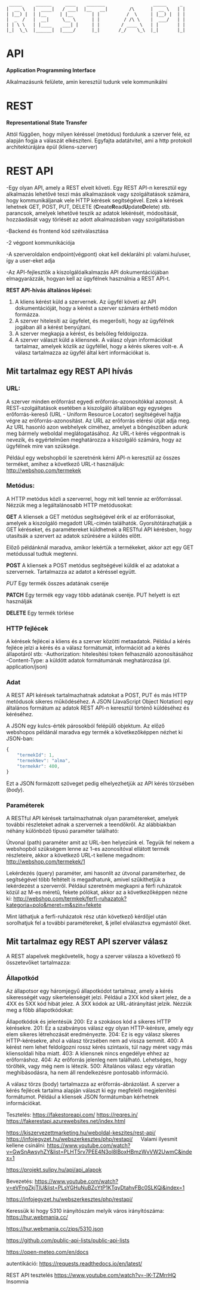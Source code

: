 ```
 _____     ______     ____    _______                  _____     _
|  __ \   |  ____|   / ___|  |__   __|        /\      |  __ \   | |
| |__) |  | |__     | |__       | |          /  \     | |__) |  | |
|  _  /   |  __|     \__ \      | |         / /\ \    |  ___/   | |
| | \ \   | |____    ___| |     | |        / ____ \   | |       | |
|_|  \_\  |______|  |____/      |_|       /_/    \_\  |_|       |_|
```

# API

**Application Programming Interface**

Alkalmazásunk felülete, amin keresztül tudunk vele kommunikálni

# REST 
**Representational State Transfer**

Attól függően, hogy milyen kéréssel (metódus) fordulunk a szerver felé, ez alapján fogja a válaszát elkészíteni. Egyfajta adatátvitel, ami a http protokoll architektúrájára épül (kliens-szerver)

# REST API
-Egy olyan API, amely a REST elveit követi. Egy REST API-n keresztül egy alkalmazás lehetővé teszi más alkalmazások vagy szolgáltatások számára, hogy kommunikáljanak vele HTTP kérések segítségével. Ezek a kérések lehetnek GET, POST, PUT, DELETE (**C**reate**R**ead**U**pdate**D**elete) stb. parancsok, amelyek lehetővé teszik az adatok lekérését, módosítását, hozzáadását vagy törlését az adott alkalmazásban vagy szolgáltatásban 

-Backend és frontend kód szétválasztása

-2 végpont kommunikációja

-A szerveroldalon endpoint(végpont) okat kell deklarálni pl: valami.hu/user, így a user-eket adja

-Az API-fejlesztők a kiszolgálóalkalmazás API dokumentációjában elmagyarázzák, hogyan kell az ügyfélnek használnia a REST API-t.


**REST API-hívás általános lépései:**
1.	A kliens kérést küld a szervernek. Az ügyfél követi az API dokumentációját, hogy a kérést a szerver számára érthető módon formázza.
2.	A szerver hitelesíti az ügyfelet, és megerősíti, hogy az ügyfélnek jogában áll a kérést benyújtani.
3.	A szerver megkapja a kérést, és belsőleg feldolgozza.
4.	A szerver választ küld a kliensnek. A válasz olyan információkat tartalmaz, amelyek közlik az ügyféllel, hogy a kérés sikeres volt-e. A válasz tartalmazza az ügyfél által kért információkat is.


## Mit tartalmaz egy REST API hívás
### URL:
A szerver minden erőforrást egyedi erőforrás-azonosítókkal azonosít. 
A REST-szolgáltatások esetében a kiszolgáló általában egy egységes erőforrás-kereső (URL - Uniform Resource Locator) segítségével hajtja végre az erőforrás-azonosítást. 
Az URL az erőforrás elérési útját adja meg. Az URL hasonló azon webhelyek címéhez, amelyet a böngészőben adunk meg bármely weboldal meglátogatásához. 
Az URL-t kérés végpontnak is nevezik, és egyértelműen meghatározza a kiszolgáló számára, hogy az ügyfélnek mire van szüksége.

Például egy webshopból le szeretnénk kérni API-n keresztül az összes terméket, amihez a következő URL-t használjuk: http://webshop.com/termekek

### Metódus:
A HTTP metódus közli a szerverrel, hogy mit kell tennie az erőforrással. 
Nézzük meg a legáltalánosabb HTTP metódusokat:

**GET**
A kliensek a GET metódus segítségével érik el az erőforrásokat, amelyek a kiszolgáló megadott URL-címén találhatók. Gyorsítótárazhatják a GET kéréseket, és paramétereket küldhetnek a RESTful API kérésben, hogy utasítsák a szervert az adatok szűrésére a küldés előtt.

Előző példánknál maradva, amikor lekértük a termékeket, akkor azt egy GET metódussal tudtuk megtenni.

**POST**
A kliensek a POST metódus segítségével küldik el az adatokat a szervernek. Tartalmazza az adatot a kéréssel együtt.

*PUT*
Egy termék összes adatának cseréje

**PATCH**
Egy termék egy vagy több adatának cseréje. PUT helyett is ezt használják

**DELETE**
Egy termék törlése


### HTTP fejlécek
A kérések fejlécei a kliens és a szerver közötti metaadatok. Például a kérés fejléce jelzi a kérés és a válasz formátumát, információt ad a kérés állapotáról stb:
-Authorization: hitelesítési token felhasználó azonosításához
-Content-Type: a küldött adatok formátumának meghatározása (pl. application/json)


### Adat
A REST API kérések tartalmazhatnak adatokat a POST, PUT és más HTTP metódusok sikeres működéséhez.
A JSON (JavaScript Object Notation) egy általános formátum az adatok REST API-n keresztül történő küldéséhez és kéréséhez.

A JSON egy kulcs-érték párosokból felépülő objektum. Az előző webshopos példánál maradva egy termék a következőképpen nézhet ki JSON-ban:

```js
{
    "termekId": 1,
    "termekNev": "alma",
    "termekAr": 400, 
}
```

Ezt a JSON formázott szöveget pedig elhelyezhetjük az API kérés törzsében (*body*).


### Paraméterek
A RESTful API kérések tartalmazhatnak olyan paramétereket, amelyek további részleteket adnak a szervernek a teendőkről. Az alábbiakban néhány különböző típusú paraméter található:

Útvonal (path) paraméter amit az URL-ben helyezünk el. Tegyük fel nekem a webshopból szükségem lenne az 1-es azonosítóval ellátott termék részleteire, akkor a következő URL-t kellene megadnom: http://webshop.com/termekek/1

Lekérdezés (query) paraméter, ami hasonlít az útvonal paraméterhez, de segítségével több feltételt is megadhatunk, amivel szűkíthetjük a lekérdezést a szerverről. Például szeretném megkapni a férfi ruházatok közül az M-es méretű, fekete pólókat, akkor az a következőképpen nézne ki: http://webshop.com/termkek/ferfi-ruhazatok?kategoria=polo&meret=m&szin=fekete

Mint láthatjuk a ferfi-ruházatok rész után következő kérdőjel után sorolhatjuk fel a további paramétereket, & jellel elválasztva egymástól őket.

## Mit tartalmaz egy REST API szerver válasz
A REST alapelvek megkövetelik, hogy a szerver válasza a következő fő összetevőket tartalmazza:

### Állapotkód
Az állapotsor egy háromjegyű állapotkódot tartalmaz, amely a kérés sikerességét vagy sikertelenségét jelzi. Például a 2XX kód sikert jelez, de a 4XX és 5XX kód hibát jelez. A 3XX kódok az URL-átirányítást jelzik. Nézzük meg a főbb állapotkódokat:
 

Állapotkódok és jelentésük
200: Ez a szokásos kód a sikeres HTTP kérésekre.
201: Ez a szabványos válasz egy olyan HTTP-kérésre, amely egy elem sikeres létrehozását eredményezte.
204: Ez is egy válasz sikeres HTTP-kérésekre, ahol a válasz törzsében nem ad vissza semmit.
400: A kérést nem lehet feldolgozni rossz kérés szintaxis, túl nagy méret vagy más kliensoldali hiba miatt.
403: A kliensnek nincs engedélye ehhez az erőforráshoz.
404: Az erőforrás jelenleg nem található. Lehetséges, hogy törölték, vagy még nem is létezik.
500: Általános válasz egy váratlan meghibásodásra, ha nem áll rendelkezésre pontosabb információ.

A válasz törzs (body) tartalmazza az erőforrás-ábrázolást. A szerver a kérés fejlécek tartalma alapján választ ki egy megfelelő megjelenítési formátumot. Például a kliensek JSON formátumban kérhetnek információkat.


Tesztelés:
https://fakestoreapi.com/
https://reqres.in/
https://fakerestapi.azurewebsites.net/index.html
 

https://kiszervezettmarketing.hu/weboldal-keszites/rest-api/
https://infojegyzet.hu/webszerkesztes/php/restapi/
 
Valami ilyesmit kellene csinálni:
https://www.youtube.com/watch?v=GwSnAwsyhZY&list=PLHT5rv7PEE4N3ol8lBoxHBmzWvVW2UwmC&index=1

https://projekt.sulipy.hu/api/api_alapok

Bevezetés:
https://www.youtube.com/watch?v=eVFngZkjTlU&list=PLsYGHuNuBZcYtP1KTqyDtahvFBc0SLKQi&index=1



https://infojegyzet.hu/webszerkesztes/php/restapi/



Keressük ki hogy 5310 irányítószám melyik város irányítószáma:
https://hur.webmania.cc/

https://hur.webmania.cc/zips/5310.json

https://github.com/public-api-lists/public-api-lists

https://open-meteo.com/en/docs

autentikáció:
https://requests.readthedocs.io/en/latest/

REST API tesztelés
https://www.youtube.com/watch?v=-lK-TZMrrHQ
Insomnia
